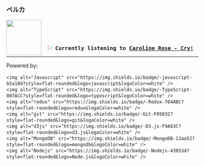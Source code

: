 ### ベルカ
<div align="center">
<kbd>
<a href="https://www.youtube.com/results?search_query=Caroline+Rose+Cry!" target="_blank">
    <img align="left" width="92" height="92" src="https:&#x2F;&#x2F;lastfm.freetls.fastly.net&#x2F;i&#x2F;u&#x2F;174s&#x2F;b5f5a8df2d4aa444e838aa82ee0c4e74.jpg">
</a>
</br></br></br>
<b><p align="center"><img height="14" width="14" src=https:&#x2F;&#x2F;github.com&#x2F;BelkaDev&#x2F;BelkaDev&#x2F;blob&#x2F;master&#x2F;assets&#x2F;listening4.png?raw&#x3D;true> Currently listening to <a href="https://www.youtube.com/results?search_query=Caroline+Rose+Cry!" target="_blank">Caroline Rose  - Cry!</a> </b></p>
</kbd>
</div>

---

Powered by:

    <img alt="Javascript" src="https://img.shields.io/badge/-javascript-b5a10d?style=flat-rounded&logo=javascript&logoColor=white" />
    <img alt="TypeScript" src="https://img.shields.io/badge/-TypeScript-007ACC?style=flat-rounded&logo=typescript&logoColor=white" />
    <img alt="redux" src="https://img.shields.io/badge/-Redux-764ABC?style=flat-rounded&logo=redux&logoColor=white" />
    <img alt="git" src="https://img.shields.io/badge/-Git-F05032?style=flat-rounded&logo=git&logoColor=white" />
    <img alt="d3js" src="https://img.shields.io/badge/-D3.js-F9A03C?style=flat-rounded&logo=d3.js&logoColor=white" />
    <img alt="MongoDB" src="https://img.shields.io/badge/-MongoDB-13aa52?style=flat-rounded&logo=mongodb&logoColor=white" />
    <img alt="Nodejs" src="https://img.shields.io/badge/-Nodejs-43853d?style=flat-rounded&logo=Node.js&logoColor=white" />
